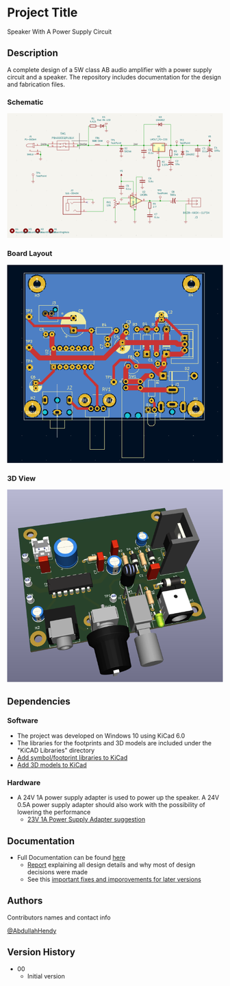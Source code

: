 # Project Title

Speaker With A Power Supply Circuit

## Description

A complete design of a 5W class AB audio amplifier with a power supply circuit and a speaker. 
The repository includes documentation for the design and fabrication files.

### Schematic

![Schematic](https://github.com/AbdullahHendy/Speaker-PCB/blob/main/Media/schematic.png)

### Board Layout

![Board Layout](https://github.com/AbdullahHendy/Speaker-PCB/blob/main/Media/Layout.png)

### 3D View


![3D View](https://github.com/AbdullahHendy/Speaker-PCB/blob/main/Media/3Dview.png)

## Dependencies

### Software

* The project was developed on Windows 10 using KiCad 6.0
* The libraries for the footprints and 3D models are included under the "KiCAD Libraries" directory
* [Add symbol/footprint libraries to KiCad](https://support.snapeda.com/en/articles/5995733-how-to-import-into-kicad-v6-and-later)
* [Add 3D models to KiCad](https://support.snapeda.com/en/articles/3758108-how-to-import-a-3d-model-in-kicad)

### Hardware

* A 24V 1A power supply adapter is used to power up the speaker. A 24V 0.5A power supply adapter should also work with the possibility of lowering the performance 
	* [23V 1A Power Supply Adapter suggestion](https://www.amazon.com/gp/product/B09281KTS8/ref=ppx_yo_dt_b_asin_title_o02_s00?ie=UTF8&psc=1)

## Documentation
* Full Documentation can be found [here](https://github.com/AbdullahHendy/Speaker-PCB/tree/main/Documentation)
	* [Report](https://github.com/AbdullahHendy/Speaker-PCB/blob/main/Documentation/Amplifier%20Project%20Report.pdf) explaining all design details and why most of design decisions were made
    * See this [important fixes and imporovements for later versions](https://github.com/AbdullahHendy/Speaker-PCB/blob/main/Documentation/Fixes_Improvements.pdf)
    
## Authors


Contributors names and contact info

[@AbdullahHendy](https://www.linkedin.com/in/abdullah-hendy/)

## Version History

* 00
    * Initial version
